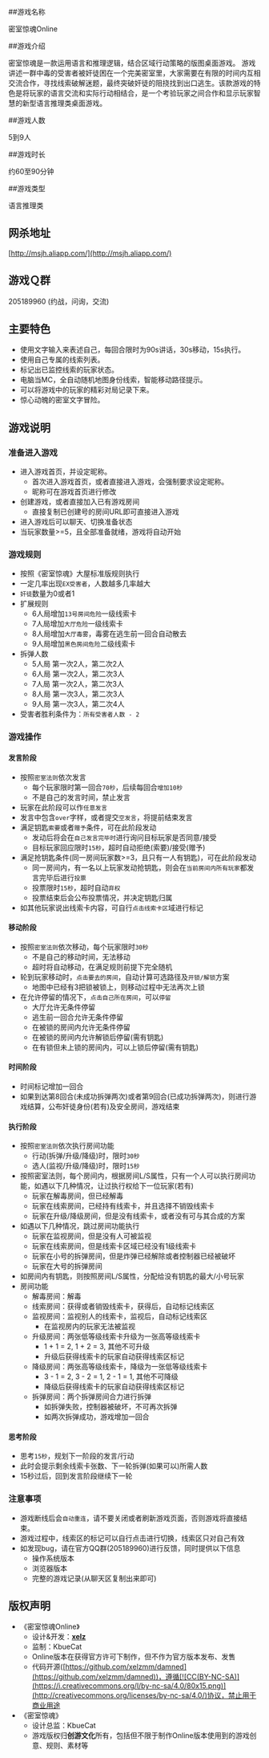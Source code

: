 ##游戏名称

密室惊魂Online

##游戏介绍

密室惊魂是一款运用语言和推理逻辑，结合区域行动策略的版图桌面游戏。 
游戏讲述一群中毒的受害者被奸徒困在一个完美密室里，大家需要在有限的时间内互相交流合作，寻找线索破解迷题，最终突破奸徒的阻挠找到出口逃生。该款游戏的特色是将玩家的语言交流和实际行动相结合，是一个考验玩家之间合作和显示玩家智慧的新型语言推理类桌面游戏。

##游戏人数

5到9人

##游戏时长

约60至90分钟 

##游戏类型

语言推理类

## 网杀地址

[http://msjh.aliapp.com/](http://msjh.aliapp.com/)

## 游戏Ｑ群

205189960 (约战，问询，交流)

## 主要特色

* 使用文字输入来表述自己，每回合限时为90s讲话，30s移动，15s执行。
* 使用自己专属的线索列表。
* 标记出已监控线索的玩家状态。
* 电脑当MC，全自动随机地图身份线索，智能移动路径提示。
* 可以将游戏中的玩家的精彩对局记录下来。
* 惊心动魄的密室文字冒险。

## 游戏说明

### 准备进入游戏

* 进入游戏首页，并设定昵称。
	* 首次进入游戏首页，或者直接进入游戏，会强制要求设定昵称。
	* 昵称可在游戏首页进行修改
* 创建游戏，或者直接加入已有游戏房间
	* 直接复制已创建号的房间URL即可直接进入游戏
* 进入游戏后可以聊天、切换准备状态
* 当玩家数量>=5，且全部准备就绪，游戏将自动开始

### 游戏规则

* 按照《密室惊魂》大屋标准版规则执行
* 一定几率出现`EX受害者`，人数越多几率越大
* `奸徒`数量为0或者1
* 扩展规则
	* 6人局增加`13号房间危险`一级线索卡
	* 7人局增加`大厅危险`一级线索卡
	* 8人局增加`大厅毒雾`，毒雾在逃生前一回合自动散去
	* 9人局增加`黑色房间危险`二级线索卡
* 拆弹人数
	* 5人局 第一次2人，第二次2人
	* 6人局 第一次2人，第二次3人
	* 7人局 第一次2人，第二次3人
	* 8人局 第一次3人，第二次3人
	* 9人局 第一次3人，第二次4人
* 受害者胜利条件为：`所有受害者人数 - 2`

### 游戏操作

#### 发言阶段
* 按照`密室法则`依次发言
	* 每个玩家限时第一回合`70秒`，后续每回合`增加10秒`
	* 不是自己的发言时间，禁止发言
* 玩家在此阶段可以作`任意发言`
* 发言中包含`over`字样，或者提交`空发言`，将提前结束发言
* 满足钥匙`索要`或者`赠予`条件，可在此阶段发动
	* 发动后将会在`自己发言完毕时`进行询问目标玩家是否同意/接受
	* 目标玩家回应限时`15秒`，超时自动拒绝(索要)/接受(赠予)
* 满足抢钥匙条件(同一房间玩家数>=3，且只有一人有钥匙)，可在此阶段发动
	* 同一房间内，有一名以上玩家发动抢钥匙，则会在`当前房间内所有玩家`都发言完毕后进行`投票`
	* 投票限时`15秒`，超时自动`弃权`
	* 投票结束后会公布投票情况，并决定钥匙归属
* 如其他玩家说出线索卡内容，可自行`点击线索卡区`域进行标记

#### 移动阶段
* 按照`密室法则`依次移动，每个玩家限时`30秒`
	* 不是自己的移动时间，无法移动
	* 超时将自动移动，在满足规则前提下完全随机
* 轮到玩家移动时，`点击要去的房间`，自动计算可选路径及`开锁/解锁`方案
	* 地图中已经有3把锁被锁上，则移动过程中无法再次上锁
* 在允许停留的情况下，`点击自己所在房间`，可以`停留`
	* 大厅允许无条件停留
	* 逃生前一回合允许无条件停留
	* 在被锁的房间内允许无条件停留
	* 在被锁的房间内允许解锁后停留(需有钥匙)
	* 在有锁但未上锁的房间内，可以上锁后停留(需有钥匙)

#### 时间阶段
* 时间标记增加一回合
* 如果到达第8回合(未成功拆弹两次)或者第9回合(已成功拆弹两次)，则进行游戏结算，公布奸徒身份(若有)及安全房间，游戏结束

#### 执行阶段
* 按照`密室法则`依次执行房间功能
	* 行动(拆弹/升级/降级)时，限时`30秒`
	* 选人(监视/升级/降级)时，限时`15秒`
* 按照密室法则，每个房间内，根据房间L/S属性，只有一个人可以执行房间功能，如遇以下几种情况，让过执行权给下一位玩家(若有)
	* 玩家在解毒房间，但已经解毒
	* 玩家在线索房间，已经持有线索卡，并且选择不销毁线索卡
	* 玩家在升级/降级房间，但是没有线索卡，或者没有可与其合成的方案
* 如遇以下几种情况，跳过房间功能执行
	* 玩家在监视房间，但是没有人可被监视
	* 玩家在线索房间，但是线索卡区域已经没有1级线索卡
	* 玩家在小号的拆弹房间，但是炸弹已经解除或者控制器已经被破坏
	* 玩家在大号的拆弹房间
* 如房间内有钥匙，则按照房间L/S属性，分配给没有钥匙的最大/小号玩家
* 房间功能
	* 解毒房间：解毒
	* 线索房间：获得或者销毁线索卡，获得后，自动标记线索区
	* 监视房间：监视别人的线索卡，监视后，自动标记线索区
		* 在监视房内的玩家无法被监视
	* 升级房间：两张低等级线索卡升级为一张高等级线索卡
		* 1 + 1 = 2, 1 + 2 = 3, 其他不可升级
		* 升级后获得线索卡的玩家自动获得线索区标记
	* 降级房间：两张高等级线索卡，降级为一张低等级线索卡
		* 3 - 1 = 2, 3 - 2 = 1, 2 - 1 = 1, 其他不可降级
		* 降级后获得线索卡的玩家自动获得线索区标记
	* 拆弹房间：两个拆弹房间合力进行拆弹
		* 如拆弹失败，控制器被破坏，不可再次拆弹
		* 如两次拆弹成功，游戏增加一回合	 	

#### 思考阶段
* 思考`15秒`，规划下一阶段的发言/行动
* 此时会提示剩余线索卡张数、下一轮拆弹(如果可以)所需人数
* 15秒过后，回到发言阶段继续下一轮

### 注意事项

* 游戏断线后会`自动重连`，请不要关闭或者刷新游戏页面，否则游戏将直接结束。
* 游戏过程中，线索区的标记可以自行点击进行切换，线索区只对自己有效
* 如发现bug，请在官方QQ群(205189960)进行反馈，同时提供以下信息
	* 操作系统版本
	* 浏览器版本
	* 完整的游戏记录(从聊天区复制出来即可)

## 版权声明

* 《密室惊魂Online》
	* 设计&开发：**[xelz](http://xelz.info)**
	* 监制：KbueCat
	* Online版本在获得官方许可下制作，但不作为官方版本发布、发售
	* 代码开源([https://github.com/xelzmm/damned](https://github.com/xelzmm/damned))，遵循[![CC(BY-NC-SA)](https://i.creativecommons.org/l/by-nc-sa/4.0/80x15.png)](http://creativecommons.org/licenses/by-nc-sa/4.0/)协议，禁止用于商业用途
* 《密室惊魂》
	* 设计总监：KbueCat
	* 游戏版权归**创游文化**所有，包括但不限于制作Online版本使用到的游戏创意、规则、素材等